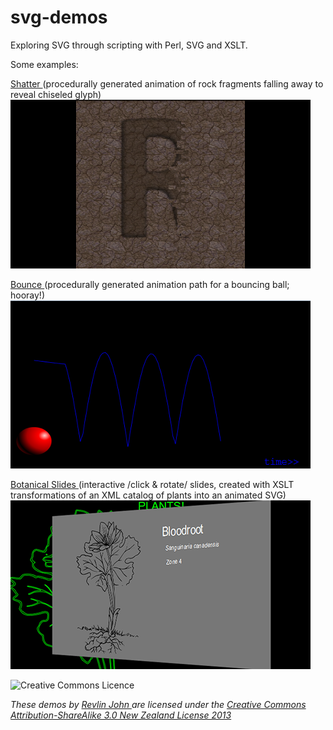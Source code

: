 svg-demos
=========

Exploring SVG through scripting with Perl, SVG and XSLT.

Some examples:


[Shatter ](http://www.uni-sol.org/svg-demos/data/shatter-scene.svg)
(procedurally generated animation of rock fragments falling away to reveal chiseled glyph)
![Bouncing Ball](data/images/shatter.png)

[Bounce ](http://www.uni-sol.org/svg-demos/data/bounce.svg)
(procedurally generated animation path for a bouncing ball; hooray!)
![Bouncing Ball](data/images/bounce.png)

[Botanical Slides ](http://www.uni-sol.org/svg-demos/data/xslt-transform.svg)
(interactive /click & rotate/ slides, created with XSLT transformations of an XML catalog of plants into an animated SVG)
![Rotating Slides](data/images/slides.png)


![Creative Commons Licence](http://i.creativecommons.org/l/by-sa/3.0/nz/88x31.png)

*These demos by [Revlin John ](mailto:revlin@uni-sol.org) are licensed under the [Creative Commons Attribution-ShareAlike 3.0 New Zealand License 2013 ](http://creativecommons.org/licenses/by-sa/3.0/nz/deed.en_GB)*
